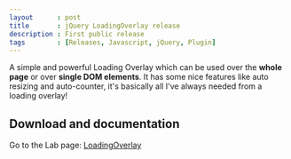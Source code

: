```yaml
---
layout      : post
title       : jQuery LoadingOverlay release
description : First public release
tags        : [Releases, Javascript, jQuery, Plugin]
---
```


A simple and powerful Loading Overlay which can be used over the **whole page** or over **single DOM elements**.
It has some nice features like auto resizing and auto-counter, it's basically all I've always needed from a loading overlay!


## Download and documentation

Go to the Lab page: [LoadingOverlay](/labs/jquery-loading-overlay/)
